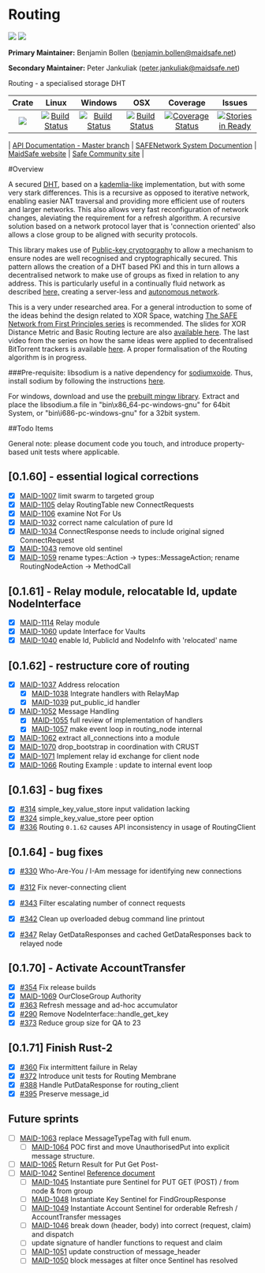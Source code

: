 # Routing
[![](https://img.shields.io/badge/Project%20SAFE-Approved-green.svg)](http://maidsafe.net/applications) [![](https://img.shields.io/badge/License-GPL3-green.svg)](https://github.com/maidsafe/crust/blob/master/COPYING)

**Primary Maintainer:**     Benjamin Bollen (benjamin.bollen@maidsafe.net)

**Secondary Maintainer:**   Peter Jankuliak (peter.jankuliak@maidsafe.net)

Routing - a specialised storage DHT

|Crate|Linux|Windows|OSX|Coverage|Issues|
|:------:|:-------:|:-------:|:-------:|:-------:|:-------:|
|[![](http://meritbadge.herokuapp.com/routing)](https://crates.io/crates/routing)|[![Build Status](https://travis-ci.org/maidsafe/routing.svg?branch=master)](https://travis-ci.org/maidsafe/routing)|[![Build Status](http://ci.maidsafe.net:8080/buildStatus/icon?job=routing_win64_status_badge)](http://ci.maidsafe.net:8080/job/routing_win64_status_badge/)|[![Build Status](http://ci.maidsafe.net:8080/buildStatus/icon?job=routing_osx_status_badge)](http://ci.maidsafe.net:8080/job/routing_osx_status_badge/)|[![Coverage Status](https://coveralls.io/repos/maidsafe/routing/badge.svg)](https://coveralls.io/r/maidsafe/routing)|[![Stories in Ready](https://badge.waffle.io/maidsafe/routing.png?label=ready&title=Ready)](https://waffle.io/maidsafe/routing)

| [API Documentation - Master branch](http://maidsafe.github.io/routing/master/) | [SAFENetwork System Documention](http://systemdocs.maidsafe.net/) | [MaidSafe website](http://www.maidsafe.net) | [Safe Community site](https://forum.safenetwork.io) |

#Overview

A secured [DHT](http://en.wikipedia.org/wiki/Distributed_hash_table), based on a [kademlia-like](http://en.wikipedia.org/wiki/Kademlia) implementation, but with some very stark differences. This is a recursive as opposed to iterative network, enabling easier NAT traversal and providing more efficient use of routers and larger networks. This also allows very fast reconfiguration of network changes, aleviating the requirement for a refresh algorithm. A recursive solution based on a network protocol layer that is 'connection oriented' also allows a close group to be aligned with security protocols.

This library makes use of [Public-key cryptography](http://en.wikipedia.org/wiki/Public-key_cryptography) to allow a mechanism to ensure nodes are well recognised and cryptographically secured. This pattern
allows the creation of a DHT based PKI and this in turn allows a decentralised network to make use of groups as fixed in relation to any address. This is particularly useful in a continually fluid network as described [here,](http://maidsafe.net/Whitepapers/pdf/MaidSafeDistributedHashTable.pdf) creating a server-less and [autonomous network](http://maidsafe.net/docs/SAFEnetwork.pdf).

This is a very under researched area. For a general introduction to some of the ideas behind the design related to XOR Space, watching [The SAFE Network from First Principles series](https://www.youtube.com/watch?v=Lr9FJRDcNzk&list=PLiYqQVdgdw_sSDkdIZzDRQR9xZlsukIxD) is recommended. The slides for XOR Distance Metric and Basic Routing lecture are also [available here](http://ericklavoie.com/talks/safenetwork/1-xor-routing.pdf). The last video from the series on how the same ideas were applied to decentralised BitTorrent trackers is available [here](https://www.youtube.com/watch?v=YFV908uoLPY). A proper formalisation of the Routing algorithm is in progress.


###Pre-requisite:
libsodium is a native dependency for [sodiumxoide](https://github.com/dnaq/sodiumoxide). Thus, install sodium by following the instructions [here](http://doc.libsodium.org/installation/index.html).

For windows, download and use the [prebuilt mingw library](https://download.libsodium.org/libsodium/releases/libsodium-1.0.2-mingw.tar.gz).
Extract and place the libsodium.a file in "bin\x86_64-pc-windows-gnu" for 64bit System, or "bin\i686-pc-windows-gnu" for a 32bit system.

##Todo Items

General note: please document code you touch, and introduce property-based unit tests where applicable.

## [0.1.60] - essential logical corrections
- [x] [MAID-1007](https://maidsafe.atlassian.net/browse/MAID-1007) limit swarm to targeted group
 - [x] [MAID-1105](https://maidsafe.atlassian.net/browse/MAID-1105) delay RoutingTable new ConnectRequests
 - [x] [MAID-1106](https://maidsafe.atlassian.net/browse/MAID-1106) examine Not For Us
- [x] [MAID-1032](https://maidsafe.atlassian.net/browse/MAID-1032)
correct name calculation of pure Id
- [x] [MAID-1034](https://maidsafe.atlassian.net/browse/MAID-1034) ConnectResponse needs to include original signed ConnectRequest
- [x] [MAID-1043](https://maidsafe.atlassian.net/browse/MAID-1043) remove old sentinel
- [x] [MAID-1059](https://maidsafe.atlassian.net/browse/MAID-1059) rename types::Action -> types::MessageAction; rename RoutingNodeAction -> MethodCall

## [0.1.61] - Relay module, relocatable Id, update NodeInterface

- [x] [MAID-1114](https://maidsafe.atlassian.net/browse/MAID-1114) Relay module
- [x] [MAID-1060](https://maidsafe.atlassian.net/browse/MAID-1060) update Interface for Vaults
- [x] [MAID-1040](https://maidsafe.atlassian.net/browse/MAID-1040) enable Id, PublicId and NodeInfo with 'relocated' name

## [0.1.62] - restructure core of routing

- [x] [MAID-1037](https://maidsafe.atlassian.net/browse/MAID-1037) Address relocation
  - [x] [MAID-1038](https://maidsafe.atlassian.net/browse/MAID-1038) Integrate handlers with RelayMap
  - [x] [MAID-1039](https://maidsafe.atlassian.net/browse/MAID-1039) put_public_id handler
- [x] [MAID-1052](https://maidsafe.atlassian.net/browse/MAID-1052) Message Handling
  - [x] [MAID-1055](https://maidsafe.atlassian.net/browse/MAID-1055) full review of implementation of handlers
  - [x] [MAID-1057](https://maidsafe.atlassian.net/browse/MAID-1057) make event loop in routing_node internal
- [x] [MAID-1062](https://maidsafe.atlassian.net/browse/MAID-1062) extract all_connections into a module
- [x] [MAID-1070](https://maidsafe.atlassian.net/browse/MAID-1070) drop_bootstrap in coordination with CRUST
- [x] [MAID-1071](https://maidsafe.atlassian.net/browse/MAID-1071) Implement relay id exchange for client node
- [x] [MAID-1066](https://maidsafe.atlassian.net/browse/MAID-1066) Routing Example : update to internal event loop

## [0.1.63] - bug fixes

- [x] [#314](https://github.com/maidsafe/routing/issues/314) simple_key_value_store input validation lacking
- [x] [#324](https://github.com/maidsafe/routing/issues/324) simple_key_value_store peer option
- [x] [#336](https://github.com/maidsafe/routing/issues/336) Routing `0.1.62` causes API inconsistency in usage of RoutingClient

## [0.1.64] - bug fixes

- [x] [#330](https://github.com/maidsafe/routing/issues/330) Who-Are-You / I-Am message for identifying new connections
- [x] [#312](https://github.com/maidsafe/routing/issues/312) Fix never-connecting client
- [x] [#343](https://github.com/maidsafe/routing/issues/343) Filter escalating number of connect requests
- [x] [#342](https://github.com/maidsafe/routing/issues/342) Clean up overloaded debug command line printout
- [x] [#347](https://github.com/maidsafe/routing/issues/347) Relay GetDataResponses and cached GetDataResponses back to relayed node


## [0.1.70] - Activate AccountTransfer

- [x] [#354](https://github.com/maidsafe/routing/issues/354) Fix release builds
- [x] [MAID-1069](https://maidsafe.atlassian.net/browse/MAID-1069) OurCloseGroup Authority
- [x] [#363](https://github.com/maidsafe/routing/issues/363) Refresh message and ad-hoc accumulator
- [x] [#290](https://github.com/maidsafe/routing/issues/290) Remove NodeInterface::handle_get_key
- [x] [#373](https://github.com/maidsafe/routing/issues/373) Reduce group size for QA to 23

## [0.1.71] Finish Rust-2

- [x] [#360](https://github.com/maidsafe/routing/issues/360) Fix intermittent failure in Relay
- [x] [#372](https://github.com/maidsafe/routing/issues/372) Introduce unit tests for Routing Membrane
- [x] [#388](https://github.com/maidsafe/routing/issues/388) Handle PutDataResponse for routing_client
- [x] [#395](https://github.com/maidsafe/routing/issues/395) Preserve message_id

## Future sprints

- [ ] [MAID-1063](https://maidsafe.atlassian.net/browse/MAID-1063) replace MessageTypeTag with full enum.
    - [ ] [MAID-1064](https://maidsafe.atlassian.net/browse/MAID-1064) POC first and move UnauthorisedPut into explicit message structure.
- [ ] [MAID-1065](https://maidsafe.atlassian.net/browse/MAID-1065) Return Result for Put Get Post-
- [ ] [MAID-1042](https://maidsafe.atlassian.net/browse/MAID-1042) Sentinel [Reference document](https://docs.google.com/document/d/1-x7pCq_YXm-P5xDi7y8UIYDbheVwJ10Q80FzgtnMD8A/edit?usp=sharing)
    - [ ] [MAID-1045](https://maidsafe.atlassian.net/browse/MAID-1045) Instantiate pure Sentinel for PUT GET (POST) / from node & from group
    - [ ] [MAID-1048](https://maidsafe.atlassian.net/browse/MAID-1048) Instantiate Key Sentinel for FindGroupResponse
    - [ ] [MAID-1049](https://maidsafe.atlassian.net/browse/MAID-1049) Instantiate Account Sentinel for orderable Refresh / AccountTransfer messages
    - [ ] [MAID-1046](https://maidsafe.atlassian.net/browse/MAID-1046) break down (header, body) into correct (request, claim) and dispatch
    - [ ]  update signature of handler functions to request and claim
    - [ ] [MAID-1051](https://maidsafe.atlassian.net/browse/MAID-1051) update construction of message_header
    - [ ] [MAID-1050](https://maidsafe.atlassian.net/browse/MAID-1050) block messages at filter once Sentinel has resolved
